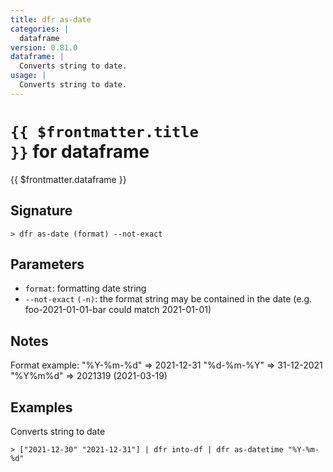 ```yaml
---
title: dfr as-date
categories: |
  dataframe
version: 0.81.0
dataframe: |
  Converts string to date.
usage: |
  Converts string to date.
---
```


# <code>{{ $frontmatter.title }}</code> for dataframe

<div class='command-title'>{{ $frontmatter.dataframe }}</div>

## Signature

```> dfr as-date (format) --not-exact```

## Parameters

 -  `format`: formatting date string
 -  `--not-exact` `(-n)`: the format string may be contained in the date (e.g. foo-2021-01-01-bar could match 2021-01-01)

## Notes
Format example:
        "%Y-%m-%d"    => 2021-12-31
        "%d-%m-%Y"    => 31-12-2021
        "%Y%m%d"      => 2021319 (2021-03-19)
## Examples

Converts string to date
```shell
> ["2021-12-30" "2021-12-31"] | dfr into-df | dfr as-datetime "%Y-%m-%d"

```
